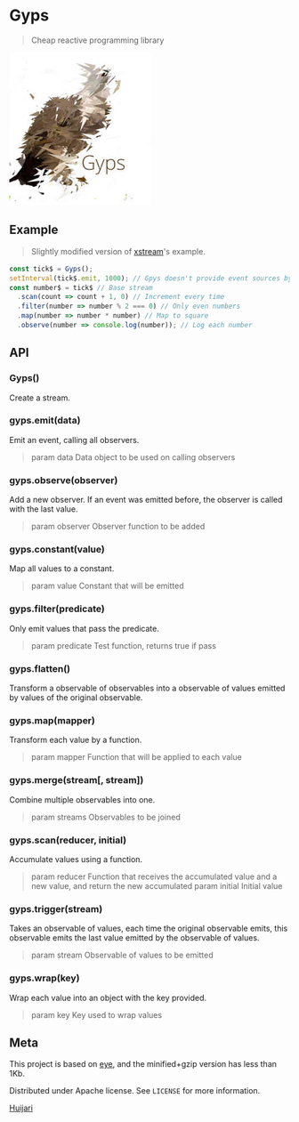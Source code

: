 # Gyps
> Cheap reactive programming library

![logo.jpg](https://github.com/Huijari/Gyps/raw/master/logo.jpg)

## Example
> Slightly modified version of [xstream](https://github.com/staltz/xstream)'s example.
```js
const tick$ = Gyps();
setInterval(tick$.emit, 1000); // Gpys doesn't provide event sources by design
const number$ = tick$ // Base stream
  .scan(count => count + 1, 0) // Increment every time
  .filter(number => number % 2 === 0) // Only even numbers
  .map(number => number * number) // Map to square
  .observe(number => console.log(number)); // Log each number
```

## API
### Gyps()
Create a stream.

### gyps.emit(data)
Emit an event, calling all observers.
> param data Data object to be used on calling observers

### gyps.observe(observer)
Add a new observer. If an event was emitted before, the observer is called with the last value.
> param observer Observer function to be added

### gyps.constant(value)
Map all values to a constant.
> param value Constant that will be emitted

### gyps.filter(predicate)
Only emit values that pass the predicate.
> param predicate Test function, returns true if pass

### gyps.flatten()
Transform a observable of observables into a observable of values emitted by values of the original observable.

### gyps.map(mapper)
Transform each value by a function.
> param mapper Function that will be applied to each value

### gyps.merge(stream[, stream])
Combine multiple observables into one.
> param streams Observables to be joined

### gyps.scan(reducer, initial)
Accumulate values using a function.
> param reducer Function that receives the accumulated value and a new value, and return the new accumulated
> param initial Initial value

### gyps.trigger(stream)
Takes an observable of values, each time the original observable emits, this observable emits the last value emitted by the observable of values.
> param stream Observable of values to be emitted

### gyps.wrap(key)
Wrap each value into an object with the key provided.
> param key Key used to wrap values

## Meta
This project is based on [eye](https://github.com/huijari/eye), and the minified+gzip version has less than 1Kb.

Distributed under Apache license. See ``LICENSE`` for more information.

[Huijari](https://github.com/Huijari)
